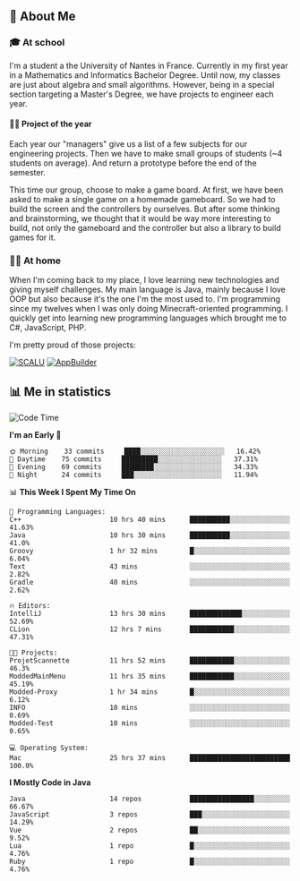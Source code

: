 ## 👀 About Me

### 🎓 At school

I'm a student a the University of Nantes in France. Currently in my first year in a Mathematics and Informatics Bachelor Degree. Until now, my classes are just about algebra and small algorithms. However, being in a special section targeting a Master's Degree, we have projects to engineer each year. 

#### 🔧🔬 Project of the year

Each year our "managers" give us a list of a few subjects for our engineering projects. Then we have to make small groups of students (~4 students on average). And return a prototype before the end of the semester.

This time our group, choose to make a game board. At first, we have been asked to make a single game on a homemade gameboard. So we had to build the screen and the controllers by ourselves. 
But after some thinking and brainstorming, we thought that it would be way more interesting to build, not only the gameboard and the controller but also a library to build games for it.

### 👨‍💻 At home

When I'm coming back to my place, I love learning new technologies and giving myself challenges. My main language is Java, mainly because I love OOP but also because it's the one I'm the most used to. I'm programming since my twelves when I was only doing Minecraft-oriented programming.  I quickly get into learning new programming languages which brought me to C#, JavaScript, PHP. 

I'm pretty proud of those projects:

[![SCALU](https://github-readme-stats.vercel.app/api/pin?username=renardfute&repo=SCALU)](https://github.com/renardfute/scalu)
[![AppBuilder](https://github-readme-stats.vercel.app/api/pin?username=pulsedev2&repo=AppBuilder)](https://github.com/pulsedev2/AppBuilder)

## 📊 Me in statistics
<!--START_SECTION:waka-->
![Code Time](http://img.shields.io/badge/Code%20Time-92%20hrs%2020%20mins-blue)

**I'm an Early 🐤** 

```text
🌞 Morning    33 commits     ████░░░░░░░░░░░░░░░░░░░░░   16.42% 
🌆 Daytime    75 commits     █████████░░░░░░░░░░░░░░░░   37.31% 
🌃 Evening    69 commits     ████████░░░░░░░░░░░░░░░░░   34.33% 
🌙 Night      24 commits     ███░░░░░░░░░░░░░░░░░░░░░░   11.94%

```


📊 **This Week I Spent My Time On** 

```text
💬 Programming Languages: 
C++                      10 hrs 40 mins      ██████████░░░░░░░░░░░░░░░   41.63% 
Java                     10 hrs 30 mins      ██████████░░░░░░░░░░░░░░░   41.0% 
Groovy                   1 hr 32 mins        █░░░░░░░░░░░░░░░░░░░░░░░░   6.04% 
Text                     43 mins             ░░░░░░░░░░░░░░░░░░░░░░░░░   2.82% 
Gradle                   40 mins             ░░░░░░░░░░░░░░░░░░░░░░░░░   2.62%

🔥 Editors: 
IntelliJ                 13 hrs 30 mins      █████████████░░░░░░░░░░░░   52.69% 
CLion                    12 hrs 7 mins       ███████████░░░░░░░░░░░░░░   47.31%

🐱‍💻 Projects: 
ProjetScannette          11 hrs 52 mins      ███████████░░░░░░░░░░░░░░   46.3% 
ModdedMainMenu           11 hrs 35 mins      ███████████░░░░░░░░░░░░░░   45.19% 
Modded-Proxy             1 hr 34 mins        █░░░░░░░░░░░░░░░░░░░░░░░░   6.12% 
INFO                     10 mins             ░░░░░░░░░░░░░░░░░░░░░░░░░   0.69% 
Modded-Test              10 mins             ░░░░░░░░░░░░░░░░░░░░░░░░░   0.65%

💻 Operating System: 
Mac                      25 hrs 37 mins      █████████████████████████   100.0%

```

**I Mostly Code in Java** 

```text
Java                     14 repos            ████████████████░░░░░░░░░   66.67% 
JavaScript               3 repos             ███░░░░░░░░░░░░░░░░░░░░░░   14.29% 
Vue                      2 repos             ██░░░░░░░░░░░░░░░░░░░░░░░   9.52% 
Lua                      1 repo              █░░░░░░░░░░░░░░░░░░░░░░░░   4.76% 
Ruby                     1 repo              █░░░░░░░░░░░░░░░░░░░░░░░░   4.76%

```



<!--END_SECTION:waka-->

